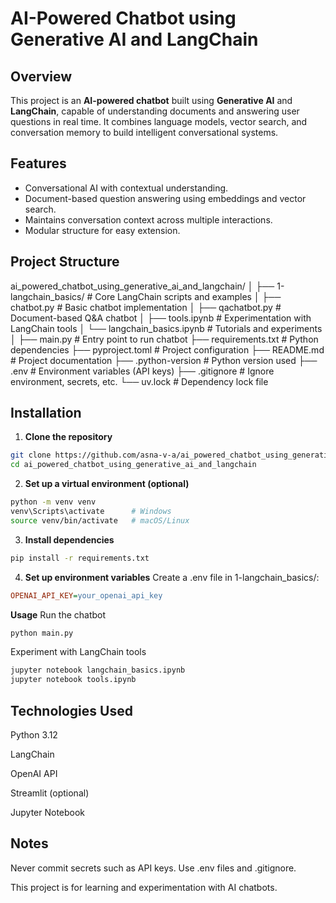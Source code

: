 # AI-Powered Chatbot using Generative AI and LangChain

## Overview
This project is an **AI-powered chatbot** built using **Generative AI** and **LangChain**, capable of understanding documents and answering user questions in real time. It combines language models, vector search, and conversation memory to build intelligent conversational systems.

## Features
- Conversational AI with contextual understanding.
- Document-based question answering using embeddings and vector search.
- Maintains conversation context across multiple interactions.
- Modular structure for easy extension.

## Project Structure

ai_powered_chatbot_using_generative_ai_and_langchain/
│
├── 1-langchain_basics/                # Core LangChain scripts and examples
│   ├── chatbot.py                      # Basic chatbot implementation
│   ├── qachatbot.py                    # Document-based Q&A chatbot
│   ├── tools.ipynb                     # Experimentation with LangChain tools
│   └── langchain_basics.ipynb          # Tutorials and experiments
│
├── main.py                             # Entry point to run chatbot
├── requirements.txt                    # Python dependencies
├── pyproject.toml                       # Project configuration
├── README.md                            # Project documentation
├── .python-version                      # Python version used
├── .env                                 # Environment variables (API keys)
├── .gitignore                           # Ignore environment, secrets, etc.
└── uv.lock                              # Dependency lock file


## Installation
1. **Clone the repository**
```bash
git clone https://github.com/asna-v-a/ai_powered_chatbot_using_generative_ai_and_langchain.git
cd ai_powered_chatbot_using_generative_ai_and_langchain
```
2. **Set up a virtual environment (optional)**

```bash
python -m venv venv
venv\Scripts\activate      # Windows
source venv/bin/activate   # macOS/Linux
```
3. **Install dependencies**

```bash
pip install -r requirements.txt
```

4. **Set up environment variables**
Create a .env file in 1-langchain_basics/:

```ini
OPENAI_API_KEY=your_openai_api_key
```

**Usage**
Run the chatbot

```bash
python main.py
```
Experiment with LangChain tools

```bash
jupyter notebook langchain_basics.ipynb
jupyter notebook tools.ipynb
```

## Technologies Used

Python 3.12

LangChain

OpenAI API

Streamlit (optional)

Jupyter Notebook

## Notes

Never commit secrets such as API keys. Use .env files and .gitignore.

This project is for learning and experimentation with AI chatbots.
